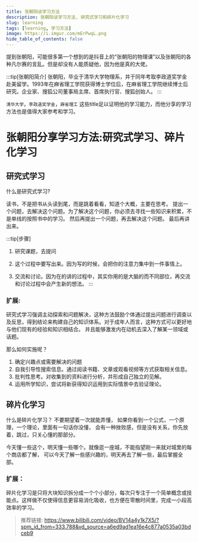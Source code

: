 ```yaml
---
title: 张朝阳谈学习方法
description: 张朝阳谈学习方法, 研究式学习和碎片化学习
slug: learning
tags: [learning, 学习方法]
image: https://i.imgur.com/mErPwqL.png
hide_table_of_contents: false
---
```


提到张朝阳，可能很多第一个想到的是抖音上的“张朝阳的物理课”以及张朝阳的各种凡尔赛的言乱。但是却没有人能质疑他，因为他是真的大佬。

:::tip[张朝阳简介]
张朝阳，毕业于清华大学物理系，并于同年考取李政道奖学金赴美留学。1993年在麻省理工学院获得博士学位后，在麻省理工学院继续博士后研究。企业家、搜狐公司董事局主席、首席执行官、搜狐创始人。
:::

`清华大学`，`李政道奖学金`，`麻省理工` 这些title足以证明他的学习能力，而他分享的学习方法也是值得大家参考和学习。

<!-- trancate -->

# 张朝阳分享学习方法:研究式学习、碎片化学习

## 研究式学习
什么是研究式学习?

读书，不是把书从头读到尾，而是跳着看看，知道个大概，主要在思考。
提出一个问题，去解决这个问题。为了解决这个问题，你必须去寻找一些知识来积累，不是单线的按照书中的学习。
然后再提出一个问题，再去解决这个问题。
最后再讲出来。

:::tip[步骤]
1. 研究课题，去提问

2. 这个过程中要写出来。因为写的时候，会把你的注意力集中到一件事情上。

3. 交流和讨论。因为在的讲的过程中，其实你用的是大脑的而不同部位，再交流和讨论过程中会产生新的想法。
:::

### 扩展:
研究式学习强调主动探索和问题解决，这种方法鼓励个体通过提出问题进行调查以及反思，得到结论来构建自己的知识体系。对于成年人而言，这种方式可以更好地与他们现有的经验和知识相结合。
并且能够激发内在动机去深入了解某一领域或话题。

那么如何实施呢？
1. 确定兴趣点或需要解决的问题
2. 自我引导性搜索信息。通过阅读书籍、文章或观看视频等方式获取相关信息。
3. 批判性思考。对收集到的资料进行分析，并形成自己独立的见解。
4. 运用所学知识，尝试将新获得知识运用到实际情景中去验证理论。

## 碎片化学习
什么是碎片化学习？
不要期望着一次就能弄懂，
如果你看到一个公式，一个原理，一个理论，里面有一句话你没懂，
会有一种挫败感，但是没有关系，你先放着，跳过，只关心懂的那部分。

今天懂一些这个，明天懂一些哪个。就像逛一座城，不能指望刚一来就对城里的每个商店都了解，
可以今天了解一些感兴趣的，明天再去了解一些，最后掌握全部。

### 扩展：
碎片化学习是只将大块知识拆分成一个个小部分，每次只专注于一个简单概念或技能点。这样做不仅使得信息更容易消化吸收，也方便在零散时间里，完成一小段高效率的学习。

> 推荐链接: https://www.bilibili.com/video/BV14a4y1k7X5/?spm_id_from=333.788&vd_source=a6ed9ad1ea16e4c877a0535a03bdceb9
